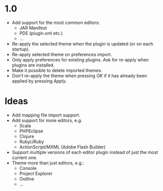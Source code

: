 1.0
===
* Add support for the most common editors:
  * JAR Manifest
  * PDE (plugin.xml etc.)
  * ...
* Re-apply the selected theme when the plugin is updated (or on each
  startup).
* Re-apply selected theme on preferences import.
* Only apply preferences for existing plugins. Ask for re-apply when
  plugins are installed.
* Make it possible to delete imported themes.
* Don't re-apply the theme when pressing *OK* if it has already been
  applied by pressing *Apply*.

Ideas
=====
* Add mapping file import support.
* Add support for more editors, e.g.
  * Scala
  * PHPEclipse
  * Clojure
  * Ruby/JRuby
  * ActionScript/MXML (Adobe Flash Builder)
* Support multiple versions of each editor plugin instead of just the
  most current one.
* Theme more than just editors, e.g.:
  * Console
  * Project Explorer
  * Outline
  * ...
